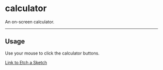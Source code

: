 # calculator

An on-screen calculator.

---

## Usage
Use your mouse to click the calculator buttons.

[Link to Etch a Sketch](https://jql6.github.io/2021.03.04/)
